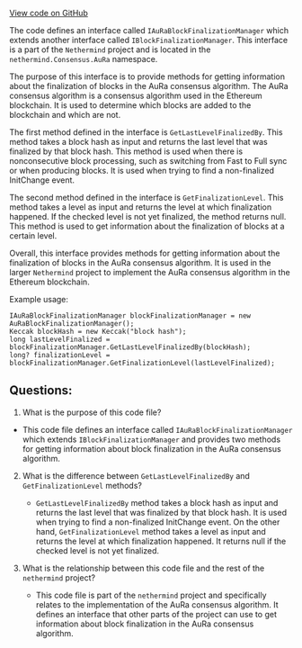 [View code on GitHub](https://github.com/nethermindeth/nethermind/Nethermind.Consensus.AuRa/IAuRaBlockFinalizationManager.cs)

The code defines an interface called `IAuRaBlockFinalizationManager` which extends another interface called `IBlockFinalizationManager`. This interface is a part of the `Nethermind` project and is located in the `nethermind.Consensus.AuRa` namespace. 

The purpose of this interface is to provide methods for getting information about the finalization of blocks in the AuRa consensus algorithm. The AuRa consensus algorithm is a consensus algorithm used in the Ethereum blockchain. It is used to determine which blocks are added to the blockchain and which are not. 

The first method defined in the interface is `GetLastLevelFinalizedBy`. This method takes a block hash as input and returns the last level that was finalized by that block hash. This method is used when there is nonconsecutive block processing, such as switching from Fast to Full sync or when producing blocks. It is used when trying to find a non-finalized InitChange event. 

The second method defined in the interface is `GetFinalizationLevel`. This method takes a level as input and returns the level at which finalization happened. If the checked level is not yet finalized, the method returns null. This method is used to get information about the finalization of blocks at a certain level. 

Overall, this interface provides methods for getting information about the finalization of blocks in the AuRa consensus algorithm. It is used in the larger `Nethermind` project to implement the AuRa consensus algorithm in the Ethereum blockchain. 

Example usage:

```
IAuRaBlockFinalizationManager blockFinalizationManager = new AuRaBlockFinalizationManager();
Keccak blockHash = new Keccak("block hash");
long lastLevelFinalized = blockFinalizationManager.GetLastLevelFinalizedBy(blockHash);
long? finalizationLevel = blockFinalizationManager.GetFinalizationLevel(lastLevelFinalized);
```
## Questions: 
 1. What is the purpose of this code file?
   - This code file defines an interface called `IAuRaBlockFinalizationManager` which extends `IBlockFinalizationManager` and provides two methods for getting information about block finalization in the AuRa consensus algorithm.

2. What is the difference between `GetLastLevelFinalizedBy` and `GetFinalizationLevel` methods?
   - `GetLastLevelFinalizedBy` method takes a block hash as input and returns the last level that was finalized by that block hash. It is used when trying to find a non-finalized InitChange event. On the other hand, `GetFinalizationLevel` method takes a level as input and returns the level at which finalization happened. It returns null if the checked level is not yet finalized.

3. What is the relationship between this code file and the rest of the `nethermind` project?
   - This code file is part of the `nethermind` project and specifically relates to the implementation of the AuRa consensus algorithm. It defines an interface that other parts of the project can use to get information about block finalization in the AuRa consensus algorithm.